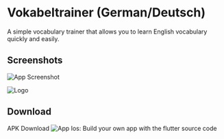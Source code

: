 
# Vokabeltrainer (German/Deutsch)
A simple vocabulary trainer that allows you to learn English vocabulary quickly and easily.

## Screenshots

![App Screenshot](https://i.ibb.co/RPFNKcw/Screenshot-kombi.png)


![Logo](https://i.ibb.co/59QcgNG/logo.png)


## Download
 APK Download ![App](https://i.ibb.co/r4mmX2G/X5kt-Akq3-PRW.png)
 Ios: Build your own app with the flutter source code